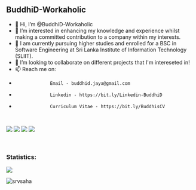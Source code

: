 ## BuddhiD-Workaholic

- 👋 Hi, I’m @BuddhiD-Workaholic
- 👀 I’m interested in enhancing my knowledge and experience whilst making a committed contribution to a company within my interests.
- 🌱 I am currently pursuing higher studies and enrolled for a BSC in Software Engineering at Sri Lanka Institute of Information Technology (SLIIT).
- 💞️ I’m looking to collaborate on different projects that I'm intereseted in!
- 📫 Reach me on: 
-                  Email - buddhid.jaya@gmail.com
-                  Linkedin - https://bit.ly/Linkedin-BuddhiD
-                  Curriculum Vitae - https://bit.ly/BuddhisCV
<br/>
<p align="left">
<a href="https://bit.ly/Linkedin-BuddhiD"><img src="https://img.shields.io/badge/linkedin-%230077B5.svg?&style=for-the-badge&logo=linkedin&logoColor=white"/></a>
<a href="https://github.com/BuddhiD-Workaholic"><img src="https://img.shields.io/badge/github-%23000000.svg?&style=for-the-badge&logo=github&logoColor=white"/></a>
<a href="mailto:buddhid.jaya@gmail.com"><img src="https://img.shields.io/badge/gmail-%23d44638.svg?&style=for-the-badge&logo=gmail&logoColor=white"/></a>
<a href="https://bit.ly/BuddhisCV"><img src="https://img.shields.io/badge/CV-Buddhi%20Dhananajaya-red?style=for-the-badge"/></a>
</p>
<br/>
<h3 align="left">Statistics:</h3>
<img src="https://github-readme-stats.vercel.app/api?username=BuddhiD-Workaholic&show_icons=true&hide_border=true&&count_private=true&include_all_commits=true" />
<p><img src="https://github-readme-streak-stats.herokuapp.com/?user=BuddhiD-Workaholic&" alt="srvsaha" /></p>
<!---
BuddhiD-Workaholic/BuddhiD-Workaholic is a ✨ special ✨ repository because its `README.md` (this file) appears on your GitHub profile.
You can click the Preview link to take a look at your changes.
--->

